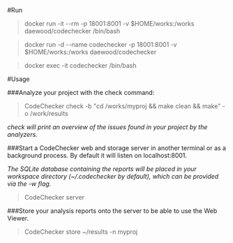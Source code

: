 #Run

>docker run -it --rm -p 18001:8001 -v $HOME/works:/works daewood/codechecker /bin/bash

>docker run -d --name codechecker -p 18001:8001 -v $HOME/works:/works daewood/codechecker

>docker exec -it codechecker /bin/bash

#Usage

###Analyze your project with the check command:

>CodeChecker check -b "cd /works/myproj && make clean && make" -o /work/results

*check will print an overview of the issues found in your project by the analyzers.*

###Start a CodeChecker web and storage server in another terminal or as a background process. By default it will listen on localhost:8001.

*The SQLite database containing the reports will be placed in your workspace directory (~/.codechecker by default), which can be provided via the -w flag.*

>CodeChecker server

###Store your analysis reports onto the server to be able to use the Web Viewer.

>CodeChecker store ~/results -n myproj
